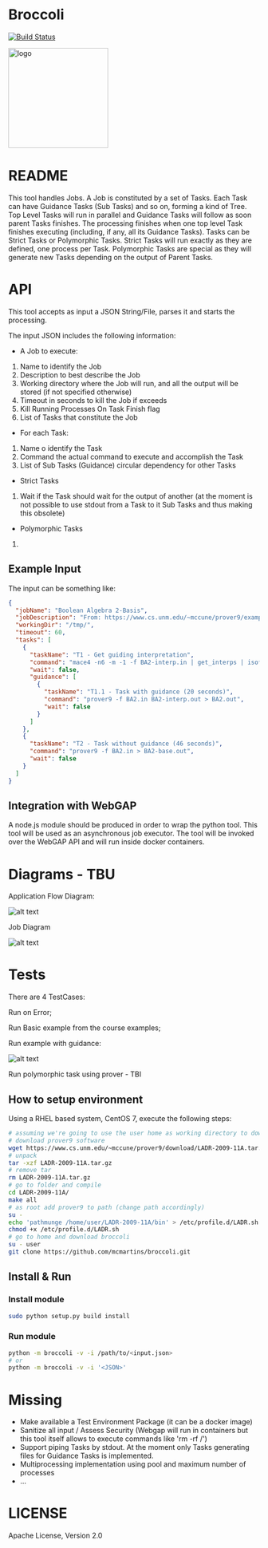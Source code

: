 # Broccoli

[![Build Status](https://travis-ci.org/mcmartins/broccoli.svg)](https://travis-ci.org/mcmartins/broccoli)

<img src="https://github.com/mcmartins/parallel-jobs/blob/master/docs/broccoli.png" alt="logo" width="200px" height="200px">

# README

This tool handles Jobs. A Job is constituted by a set of Tasks.
Each Task can have Guidance Tasks (Sub Tasks) and so on, forming a kind of Tree.
Top Level Tasks will run in parallel and Guidance Tasks will follow as soon parent Tasks finishes.
The processing finishes when one top level Task finishes executing (including, if any, all its Guidance Tasks).
Tasks can be Strict Tasks or Polymorphic Tasks. Strict Tasks will run exactly as they are defined, one process per Task.
Polymorphic Tasks are special as they will generate new Tasks depending on the output of Parent Tasks.

# API

This tool accepts as input a JSON String/File, parses it and starts the processing.

The input JSON includes the following information:

* A Job to execute:
 1. Name to identify the Job
 2. Description to best describe the Job
 3. Working directory where the Job will run, and all the output will be stored (if not specified otherwise)
 4. Timeout in seconds to kill the Job if exceeds
 5. Kill Running Processes On Task Finish flag
 6. List of Tasks that constitute the Job

* For each Task:
 1. Name o identify the Task
 2. Command the actual command to execute and accomplish the Task
 3. List of Sub Tasks (Guidance) circular dependency for other Tasks

* Strict Tasks
 1. Wait if the Task should wait for the output of another (at the moment is not possible to use stdout from a Task to it Sub Tasks and thus making this obsolete)

* Polymorphic Tasks
 1.

## Example Input

The input can be something like:

```json
{
  "jobName": "Boolean Algebra 2-Basis",
  "jobDescription": "From: https://www.cs.unm.edu/~mccune/prover9/examples/2009-11A/semantics/index.html",
  "workingDir": "/tmp/",
  "timeout": 60,
  "tasks": [
    {
      "taskName": "T1 - Get guiding interpretation",
      "command": "mace4 -n6 -m -1 -f BA2-interp.in | get_interps | isofilter ignore_constants wrap > BA2-interp.out",
      "wait": false,
      "guidance": [
        {
          "taskName": "T1.1 - Task with guidance (20 seconds)",
          "command": "prover9 -f BA2.in BA2-interp.out > BA2.out",
          "wait": false
        }
      ]
    },
    {
      "taskName": "T2 - Task without guidance (46 seconds)",
      "command": "prover9 -f BA2.in > BA2-base.out",
      "wait": false
    }
  ]
}

```

## Integration with WebGAP

A node.js module should be produced in order to wrap the python tool. This tool will be used as an asynchronous job executor.
The tool will be invoked over the WebGAP API and will run inside docker containers.

# Diagrams - TBU

Application Flow Diagram:

![alt text](https://github.com/mcmartins/parallel-jobs/blob/master/docs/flow.png)

Job Diagram

![alt text](https://github.com/mcmartins/parallel-jobs/blob/master/docs/job.png)

# Tests

There are 4 TestCases:

Run on Error;

Run Basic example from the course examples;

Run example with guidance:

![alt text](https://github.com/mcmartins/parallel-jobs/blob/master/docs/test_job.png)

Run polymorphic task using prover - TBI

## How to setup environment

Using a RHEL based system, CentOS 7, execute the following steps:

```bash
# assuming we're going to use the user home as working directory to download and install everything
# download prover9 software
wget https://www.cs.unm.edu/~mccune/prover9/download/LADR-2009-11A.tar.gz
# unpack
tar -xzf LADR-2009-11A.tar.gz
# remove tar
rm LADR-2009-11A.tar.gz
# go to folder and compile
cd LADR-2009-11A/
make all
# as root add prover9 to path (change path accordingly)
su -
echo 'pathmunge /home/user/LADR-2009-11A/bin' > /etc/profile.d/LADR.sh
chmod +x /etc/profile.d/LADR.sh
# go to home and download broccoli
su - user
git clone https://github.com/mcmartins/broccoli.git
```

## Install & Run

### Install module

```bash
sudo python setup.py build install
```

### Run module

```bash
python -m broccoli -v -i /path/to/<input.json>
# or
python -m broccoli -v -i '<JSON>'
```

# Missing

* Make available a Test Environment Package (it can be a docker image)
* Sanitize all input / Assess Security (Webgap will run in containers but this tool itself allows to execute commands like 'rm -rf /')
* Support piping Tasks by stdout. At the moment only Tasks generating files for Guidance Tasks is implemented.
* Multiprocessing  implementation using pool and maximum number of processes
* ...

# LICENSE

Apache License, Version 2.0
